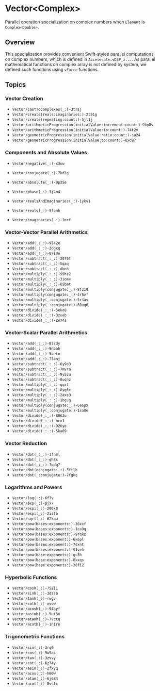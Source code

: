 #  Vector<Complex<Double>>
Parallel operation specialization on complex numbers when `Element` is ``Complex``​`<Double>`.

## Overview

This specialization provides convenient Swift-styled parallel computations on complex numbers,
which is defined in `Accelerate.vDSP_z...`. 
As parallel mathematical functions on complex array is not defined by system,
we defined such functions using `vForce` functions.


## Topics

### Vector Creation
- ``Vector/castToComplexes(_:)-3trsj``
- ``Vector/create(reals:imaginaries:)-2t51g``
- ``Vector/create(repeating:count:)-5jl1j``
- ``Vector/arithmeticProgression(initialValue:increment:count:)-9bp8v``
- ``Vector/arithmeticProgression(initialValue:to:count:)-74t2v``
- ``Vector/geometricProgression(initialValue:ratio:count:)-su24``
- ``Vector/geometricProgression(initialValue:to:count:)-8xd97``

### Components and Absolute Values

- ``Vector/negative(_:)-x3ow``
- ``Vector/conjugate(_:)-7kdlg``

- ``Vector/absolute(_:)-9p35e``
- ``Vector/phase(_:)-3j4n4``

- ``Vector/realsAndImaginaries(_:)-1ykv1``
- ``Vector/reals(_:)-5fonh``
- ``Vector/imaginaries(_:)-1mrf``


### Vector-Vector Parallel Arithmetics
- ``Vector/add(_:_:)-9l42e``
- ``Vector/add(_:_:)-2ogxq``
- ``Vector/add(_:_:)-87s0o``
- ``Vector/subtract(_:_:)-2076f``
- ``Vector/subtract(_:_:)-5qaq``
- ``Vector/subtract(_:_:)-dbnh``
- ``Vector/multiply(_:_:)-99hs2``
- ``Vector/multiply(_:_:)-3iomx``
- ``Vector/multiply(_:_:)-85bmt``
- ``Vector/multiply(conjugate:_:)-8f2z9``
- ``Vector/multiply(conjugate:_:)-4r6vf``
- ``Vector/multiply(_:conjugate:)-5r4as``
- ``Vector/multiply(_:conjugate:)-60uq6``
- ``Vector/divide(_:_:)-5eko8``
- ``Vector/divide(_:_:)-3zueb``
- ``Vector/divide(_:_:)-2o74s``


### Vector-Scalar Parallel Arithmetics
- ``Vector/add(_:_:)-8l7dy``
- ``Vector/add(_:_:)-9nbah``
- ``Vector/add(_:_:)-5ceto``
- ``Vector/add(_:_:)-7l4nj``
- ``Vector/subtract(_:_:)-6y9o3``
- ``Vector/subtract(_:_:)-7mvra``
- ``Vector/subtract(_:_:)-9y53u``
- ``Vector/subtract(_:_:)-8uqnz``
- ``Vector/multiply(_:_:)-qqzt``
- ``Vector/multiply(_:_:)-8yg6c``
- ``Vector/multiply(_:_:)-2axe3``
- ``Vector/multiply(_:_:)-1bgug``
- ``Vector/multiply(conjugate:_:)-6e6px``
- ``Vector/multiply(_:conjugate:)-1sa8e``
- ``Vector/divide(_:_:)-8062u``
- ``Vector/divide(_:_:)-hcx1``
- ``Vector/divide(_:_:)-926ye``
- ``Vector/divide(_:_:)-5ka69``

### Vector Reduction
- ``Vector/dot(_:_:)-1fnml``
- ``Vector/dot(_:_:)-qh8s``
- ``Vector/dot(_:_:)-7qdq7``
- ``Vector/dot(conjugate:_:)-5ftlb``
- ``Vector/dot(_:conjugate:)-7fgkq``

### Logarithms and Powers
- ``Vector/log(_:)-6f7v``
- ``Vector/exp(_:)-pjx7``
- ``Vector/expi(_:)-200k8``
- ``Vector/expi(_:)-2isfb``
- ``Vector/sqrt(_:)-62kpa``
- ``Vector/pow(bases:exponents:)-36xxf``
- ``Vector/pow(bases:exponents:)-1ea9q``
- ``Vector/pow(bases:exponents:)-9rqkz``
- ``Vector/pow(bases:exponent:)-6k6pl``
- ``Vector/pow(bases:exponent:)-7dxnt``
- ``Vector/pow(bases:exponent:)-91veh``
- ``Vector/pow(base:exponents:)-gu3h``
- ``Vector/pow(base:exponents:)-8kxqs``
- ``Vector/pow(base:exponents:)-36fi2``

### Hyperbolic Functions
- ``Vector/cosh(_:)-752i1``
- ``Vector/sinh(_:)-3dzsb``
- ``Vector/tanh(_:)-rwgv``
- ``Vector/coth(_:)-xvsw``
- ``Vector/acosh(_:)-94byf``
- ``Vector/asinh(_:)-9ui3u``
- ``Vector/atanh(_:)-7vctq``
- ``Vector/acoth(_:)-1n1rn``

### Trigonometric Functions
- ``Vector/sin(_:)-3rq9``
- ``Vector/cos(_:)-9w5as``
- ``Vector/tan(_:)-3zvvy``
- ``Vector/cot(_:)-6z74y``
- ``Vector/asin(_:)-2fxyq``
- ``Vector/acos(_:)-h60w``
- ``Vector/atan(_:)-6j684``
- ``Vector/acot(_:)-8vsfc``

